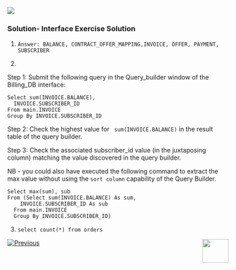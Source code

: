 ![](/academy/Training_Level_1/03_fabric_basic_LU/images/Solution.png)

### Solution- Interface Exercise Solution

1. `Answer: BALANCE, CONTRACT_OFFER_MAPPING,INVOICE, OFFER, PAYMENT, SUBSCRIBER`

2. 

Step 1: Submit the following query in the Query_builder window of the Billing_DB interface:
```
Select sum(INVOICE.BALANCE),
  INVOICE.SUBSCRIBER_ID
From main.INVOICE
Group By INVOICE.SUBSCRIBER_ID
```

Step 2: Check the highest value for ``` sum(INVOICE.BALANCE)``` in the result table of the query builder.

Step 3: Check the associated subscriber_id value (in the juxtaposing column) matching the value discovered in the query builder.

NB - you could also have executed the following command to extract the max value without using the ```sort column``` capability of the Query Builder.

```
Select max(sum), sub
From (Select sum(INVOICE.BALANCE) As sum,
    INVOICE.SUBSCRIBER_ID As sub
  From main.INVOICE
  Group By INVOICE.SUBSCRIBER_ID)
```



3. `select count(*) from orders`


 
 
[![Previous](/articles/images/Previous.png)](/academy/Training_Level_1/03_fabric_basic_LU/05_define_the_interfaces_example_and_exercises.md)[<img align="right" width="60" height="54" src="/articles/images/Next.png">](/academy/Training_Level_1/03_fabric_basic_LU/07_LU_flow.md)
